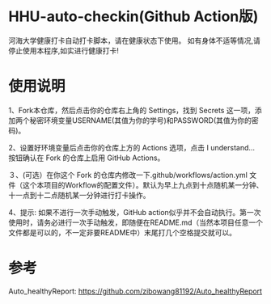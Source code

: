 HHU-auto-checkin(Github Action版)
=========================================
河海大学健康打卡自动打卡脚本，请在健康状态下使用。
如有身体不适等情况,请停止使用本程序,如实进行健康打卡!

# 使用说明

1、Fork本仓库，然后点击你的仓库右上角的 Settings，找到 Secrets 这一项，添加两个秘密环境变量USERNAME(其值为你的学号)和PASSWORD(其值为你的密码)。

2、设置好环境变量后点击你的仓库上方的 Actions 选项，点击 I understand... 按钮确认在 Fork 的仓库上启用 GitHub Actions。

３、(可选）在你这个 Fork 的仓库内修改一下.github/workflows/action.yml 文件（这个本项目的Workflow的配置文件）。默认为早上九点到十点随机某一分钟、十一点到十二点随机某一分钟进行打卡操作。

4、提示: 如果不进行一次手动触发，GitHub action似乎并不会自动执行。第一次使用时，请务必进行一次手动触发，即随便在README.md（当然本项目任意一个文件都是可以的，不一定非要README中）末尾打几个空格提交就可以。

# 参考
Auto_healthyReport: https://github.com/zibowang81192/Auto_healthyReport
